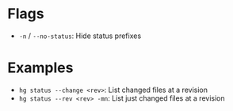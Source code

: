 # Flags

- `-n` / `--no-status`: Hide status prefixes

# Examples

- `hg status --change <rev>`: List changed files at a revision
- `hg status --rev <rev> -mn`: List just changed files at a revision
